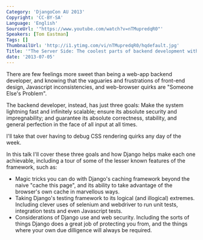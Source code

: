 ```yaml
---
Category: 'DjangoCon AU 2013'
Copyright: 'CC-BY-SA'
Language: 'English'
SourceUrl: '"https://www.youtube.com/watch?v=nTMupredqR0"'
Speakers: [Tom Eastman]
Tags: []
ThumbnailUrl: 'http://i1.ytimg.com/vi/nTMupredqR0/hqdefault.jpg'
Title: '"The Server Side: The coolest parts of backend development with Django"'
date: '2013-07-05'
---
```

There are few feelings more sweet than being a web-app backend developer, and knowing that the vaguaries and frustrations of front-end design, Javascript inconsistencies, and web-browser quirks are "Someone Else's Problem". 

The backend developer, instead, has just three goals: Make the system lightning fast and infinitely scalable; ensure its absolute security and impregnability; and guarantee its absolute correctness, stability, and general perfection in the face of all input at all times.

I'll take that over having to debug CSS rendering quirks any day of the week.

In this talk I'll cover these three goals and how Django helps make each one achievable, including a tour of some of the lesser known features of the framework, such as:

 - Magic tricks you can do with Django's caching framework beyond the naive "cache this page", and its ability to take advantage of the browser's own cache in marvellous ways.
 - Taking Django's testing framework to its logical (and illogical) extremes. Including clever uses of selenium and webdriver to run unit tests, integration tests and even Javascript tests.
 - Considerations of Django use and web security. Including the sorts of things Django does a great job of protecting you from, and the things where your own due dilligence will always be required.